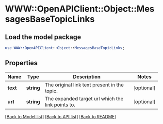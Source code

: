 # WWW::OpenAPIClient::Object::MessagesBaseTopicLinks

## Load the model package
```perl
use WWW::OpenAPIClient::Object::MessagesBaseTopicLinks;
```

## Properties
Name | Type | Description | Notes
------------ | ------------- | ------------- | -------------
**text** | **string** | The original link text present in the topic.  | [optional] 
**url** | **string** | The expanded target url which the link points to.  | [optional] 

[[Back to Model list]](../README.md#documentation-for-models) [[Back to API list]](../README.md#documentation-for-api-endpoints) [[Back to README]](../README.md)


